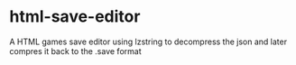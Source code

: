 # html-save-editor
A HTML games save editor using lzstring to decompress the json and later compres it back to the .save format
